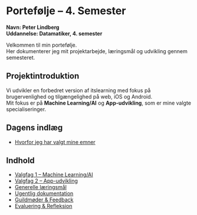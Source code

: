 # Portefølje – 4. Semester  
**Navn: Peter Lindberg**  
**Uddannelse: Datamatiker, 4. semester**  

Velkommen til min portefølje.  
Her dokumenterer jeg mit projektarbejde, læringsmål og udvikling gennem semesteret.  

## Projektintroduktion
Vi udvikler en forbedret version af itslearning med fokus på brugervenlighed og tilgængelighed på web, iOS og Android.  
Mit fokus er på **Machine Learning/AI** og **App-udvikling**, som er mine valgte specialiseringer.

## Dagens indlæg 
- [Hvorfor jeg har valgt mine emner](indlaeg/valg-emner.md)

## Indhold
- [Valgfag 1 – Machine Learning/AI](valgfag/MachineLearning-AI.md)  
- [Valgfag 2 – App-udvikling](valgfag/AppUdvikling.md)  
- [Generelle læringsmål](laeringsmaal/generelle.md)  
- [Ugentlig dokumentation](fremskridt/uge-for-uge.md)  
- [Guildmøder & Feedback](feedback/guildmoeder.md)  
- [Evaluering & Refleksion](evaluering/evaluering.md)
